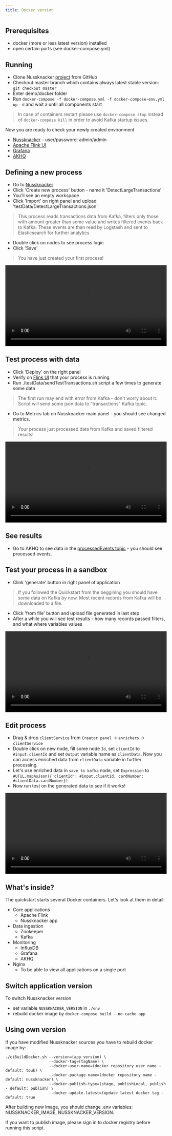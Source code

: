 ```yaml
---
title: Docker version
---
```


## Prerequisites

* docker (more or less latest version) installed
* open certain ports (see docker-compose.yml)

## Running

* Clone Nussknacker [project](https://github.com/touk/nussknacker) from GitHub
* Checkout master branch which contains always latest stable version: `git checkout master`
* Enter demo/docker folder
* Run `docker-compose -f docker-compose.yml -f docker-compose-env.yml up -d` and wait a until all components start

> In case of containers restart please use `docker-compose stop` instead of `docker-compose kill` in order to avoid Kafka startup issues.

Now you are ready to check your newly created environment

* [Nussknacker](http://localhost:8081/) - user/password: admin/admin
* [Apache Flink UI](http://localhost:8081/flink/)
* [Grafana](http://localhost:8081/grafana/)
* [AKHQ](http://localhost:8081/akhq/)

## Defining a new process

* Go to [Nussknacker](http://localhost:8081/)
* Click 'Create new process' button - name it 'DetectLargeTransactions'
* You'll see an empty workspace
* Click 'Import' on right panel and upload 'testData/DetectLargeTransactions.json'

> This process reads transactions data from Kafka, filters only those with amount greater than some value and writes filtered events back to Kafka. These events are than read by Logstash and sent to Elasticsearch for further analytics
* Double click on nodes to see process logic
* Click 'Save'

> You have just created your first process!

<video width="100%" controls>
  <source src="img/quickstart/createProcess.mp4" type="video/mp4"></source>
</video>

## Test process with data
* Click 'Deploy' on the right panel
* Verify on [Flink UI](http://localhost:8081/flink/) that your process is running
* Run ./testData/sendTestTransactions.sh script a few times to generate some data

> The first run may end with error from Kafka - don't worry about it. Script will send some json data to "transactions" Kafka topic.

* Go to Metrics tab on Nussknacker main panel - you should see changed metrics.

> Your process just processed data from Kafka and saved filtered results!

<video width="100%" controls>
  <source src="img/quickstart/deployAndMetrics.mp4" type="video/mp4"></source>
</video>

## See results

* Go to AKHQ to see data in the [processedEvents topic](http://localhost:8081/akhq/ui/nussknacker/topic/processedEvents/data) - you should see processed events.

## Test your process in a sandbox
* Clink 'generate' button in right panel of application

> If you followed the Quickstart from the beggining you should have some data on Kafka by now. Most recent records from Kafka will be downloaded to a file.

* Click 'from file' button and upload file generated in last step
* After a while you will see test results - how many records passed filters, and what where variables values

<video width="100%" controls>
  <source src="img/quickstart/testProcess.mp4" type="video/mp4"></source>
</video>

## Edit process
* Drag & drop `clientService` from `Creator panel` -> `enrichers` -> `clientService`
* Double click on new node, fill some node `Id`, set `clientId` to `#input.clientId` and set `Output` variable name as `clientData`. Now you can access enriched data from `clientData` variable in further processing.
* Let's use enriched data in `save to kafka` node, set `Expression` to `#UTIL.mapAsJson({'clientId': #input.clientId, cardNumber: #clientData.cardNumber})`
* Now run test on the generated data to see if it works!

<video width="100%" controls>
  <source src="img/quickstart/editProcess.mp4" type="video/mp4"></source>
</video>

## What's inside?
The quickstart starts several Docker containers. Let's look at them in detail:
* Core applications
  * Apache Flink
  * Nussknacker app
* Data ingestion
  * Zookeeper
  * Kafka
* Monitoring
  * InfluxDB
  * Grafana
  * AKHQ
* Nginx
  * To be able to view all applications on a single port

## Switch application version
To switch Nussknacker version
* set variable `NUSSKNACKER_VERSION` in `./env`
* rebuild docker image by `docker-compose build --no-cache app`

##  Using own version
If you have modified Nussknacker sources you have to rebuild docker image by:

```
./ciBuildDocker.sh --version=(app_version) \
                   --docker-tag=(tagName) \
                   --docker-user-name=(docker repository user name - default: touk) \
                   --docker-package-name=(docker repository name - default: nussknacker) \ 
                   --docker-publish-type=(stage, publishLocal, publish - default: publish) \
                   --docker-update-latest=(update latest docker tag - default: true
```

After building new image, you should change .env variables: NUSSKNACKER_IMAGE, NUSSKNACKER_VERSION.

If you want to publish image, please sign in to docker registry before running this script.
